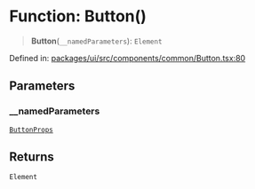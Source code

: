 # Function: Button()

> **Button**(`__namedParameters`): `Element`

Defined in: [packages/ui/src/components/common/Button.tsx:80](https://github.com/laruss/react-text-game/blob/325ef0387ed3a81c3cff0516cf5aab684d6f654f/packages/ui/src/components/common/Button.tsx#L80)

## Parameters

### \_\_namedParameters

[`ButtonProps`](../type-aliases/ButtonProps.md)

## Returns

`Element`
